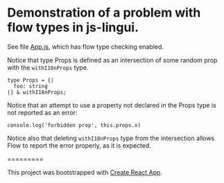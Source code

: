 # Demonstration of a problem with flow types in js-lingui.

See file [App.js](src/App.js), which has flow type checking enabled.

Notice that type Props is defined as an intersection of some random prop with the `withI18nProps` type.

```
type Props = {|
  foo: string
|} & withI18nProps;
```

Notice that an attempt to use a property not declared in the Props type is not reported as an error:

`console.log('forbidden prop', this.props.x)`

Notice also that deleting `withI18nProps` type from the intersection allows Flow to report the error properly, as it is expected.


=========

This project was bootstrapped with [Create React App](https://github.com/facebookincubator/create-react-app).
